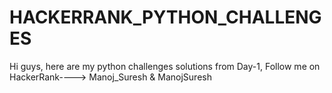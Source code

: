 # HACKERRANK_PYTHON_CHALLENGES
Hi guys, here are my python challenges solutions from Day-1,
Follow me on HackerRank----> Manoj_Suresh & ManojSuresh
